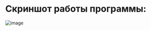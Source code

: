 # Скриншот работы программы:
![image](https://github.com/ddxdydz/Simulation-modeling-of-queuing-systems/assets/73974596/bfea46eb-6f41-4754-8012-77222f880bf3)


